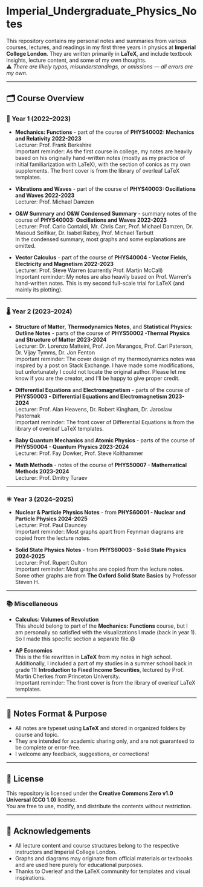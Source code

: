 # Imperial_Undergraduate_Physics_Notes
This repository contains my personal notes and summaries from various courses, lectures, and readings in my first three years in physics at **Imperial College London**. They are written primarily in **LaTeX**, and include textbook insights, lecture content, and some of my own thoughts.  
⚠️ *There are likely typos, misunderstandings, or omissions — all errors are my own.*

---

## 🗂️ Course Overview

### 🧮 Year 1 (2022–2023)

- **Mechanics: Functions** - part of the course of **PHYS40002: Mechanics and Relativity 2022-2023**  
  Lecturer: Prof. Frank Berkshire  
  Important reminder: As the first course in college, my notes are heavily based on his originally hand-written notes (mostly as my practice of initial familiarization with LaTeX), with the section of conics as my own supplements. The front cover is from the library of overleaf LaTeX templates.
  
- **Vibrations and Waves** - part of the course of **PHYS40003: Oscillations and Waves 2022-2023**  
  Lecturer: Prof. Michael Damzen

- **O&W Summary** and **O&W Condensed Summary** - summary notes of the course of **PHYS40003: Oscillations and Waves 2022-2023**  
  Lecturer: Prof. Carlo Contaldi, Mr. Chris Carr, Prof. Michael Damzen, Dr. Masoud Seifikar, Dr. Isabel Rabey, Prof. Michael Tarbutt  
  In the condensed summary, most graphs and some explanations are omitted.

- **Vector Calculus** - part of the course of **PHYS40004 - Vector Fields, Electricity and Magnetism 2022-2023**  
  Lecturer: Prof. Steve Warren (currently Prof. Martin McCall)  
  Important reminder: My notes are also heavily based on Prof. Warren's hand-written notes. This is my second full-scale trial for LaTeX (and mainly its plotting).

---

### 🌡️ Year 2 (2023–2024)

- **Structure of Matter**, **Thermodynamics Notes**, and **Statistical Physics: Outline Notes** - parts of the course of **PHYS50002 -Thermal Physics and Structure of Matter 2023-2024**  
  Lecturer: Dr. Lorenzo Matteini, Prof. Jon Marangos, Prof. Carl Paterson, Dr. Vijay Tymms, Dr. Jon Fenton  
  Important reminder: The cover design of my thermodynamics notes was inspired by a post on Stack Exchange. I have made some modifications, but unfortunately I could not locate the original author. Please let me know if you are the creator, and I’ll be happy to give proper credit.

- **Differential Equations** and **Electromagnetism** - parts of the course of **PHYS50003 - Differential Equations and Electromagnetism 2023-2024**  
  Lecturer: Prof. Alan Heavens, Dr. Robert Kingham, Dr. Jaroslaw Pasternak  
  Important reminder: The front cover of Differential Equations is from the library of overleaf LaTeX templates.

- **Baby Quantum Mechanics** and **Atomic Physics** - parts of the course of **PHYS50004 - Quantum Physics 2023-2024**  
  Lecturer: Prof. Fay Dowker, Prof. Steve Kolthammer

- **Math Methods** - notes of the course of **PHYS50007 - Mathematical Methods 2023-2024**  
  Lecturer: Prof. Dmitry Turaev
  
---

### ⚛️ Year 3 (2024–2025)

- **Nuclear & Particle Physics Notes** - from **PHYS60001 - Nuclear and Particle Physics 2024-2025**  
  Lecturer: Prof. Paul Dauncey  
  Important reminder: Most graphs apart from Feynman diagrams are copied from the lecture notes.

- **Solid State Physics Notes** - from **PHYS60003 - Solid State Physics 2024-2025**  
  Lecturer: Prof. Rupert Oulton  
  Important reminder: Most graphs are copied from the lecture notes. Some other graphs are from **The Oxford Solid State Basics** by Professor Steven H.

---

### 📚 Miscellaneous

- **Calculus: Volumes of Revolution**  
  This should belong to part of the **Mechanics: Functions** course, but I am personally so satisfied with the visualizations I made (back in year 1). So I made this specific section a separate file.😄

- **AP Economics**  
  This is the file rewritten in **LaTeX** from my notes in high school. Additionally, I included a part of my studies in a summer school back in grade 11: **Introduction to Fixed Income Securities**, lectured by Prof. Martin Cherkes from Princeton University.  
  Important reminder: The front cover is from the library of overleaf LaTeX templates.

---

## 📝 Notes Format & Purpose

- All notes are typeset using **LaTeX** and stored in organized folders by course and topic.
- They are intended for academic sharing only, and are not guaranteed to be complete or error-free.
- I welcome any feedback, suggestions, or corrections!

---

## 📄 License

This repository is licensed under the **Creative Commons Zero v1.0 Universal (CC0 1.0)** license.  
You are free to use, modify, and distribute the contents without restriction.

---

## 🙏 Acknowledgements

- All lecture content and course structures belong to the respective instructors and Imperial College London.
- Graphs and diagrams may originate from official materials or textbooks and are used here purely for educational purposes.
- Thanks to Overleaf and the LaTeX community for templates and visual inspirations.
